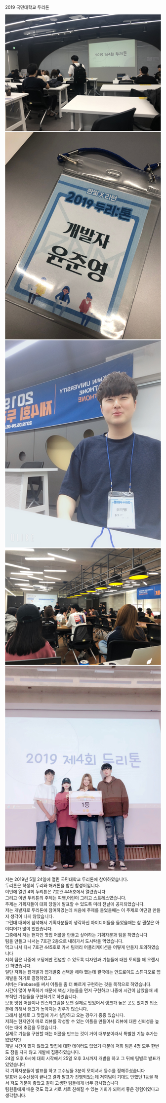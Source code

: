 2019 국민대학교 두리톤 

![1](1.jpeg)
![2](2.jpeg)
![3](3.jpg)
![4](4.jpeg)
![5](5.jpg)

저는 2019년 5월 24일에 열린 국민대학교 두리톤에 참여하였습니다.</br>
두리톤은 학생회 두리와 해커톤을 합친 합성어입니다.</br>
이번에 열린 4회 두리톤은 7호관 445호에서 열렸습니다</br>
그리고 이번 두리톤의 주제는 여행,어린이 그리고 스트레스였습니다.</br>
주제는 기획자들이 대회 당일에 발표할 수 있도록 미리 전날에 공지되었습니다.</br>
저는 개발자로 두리톤에 참여하였는데 처음에 주제를 들었을때는 이 주제로 어떤걸 만들지 생각이 나지 않았습니다.</br>
그런대 대회에 참석해서 기획자분들이 생각하신 아이디어들을 들었을때는 참 괜찮은 아이디어가 많이 있었습니다.</br>
그중에서 저는 현지인 맛집 어플을 만들고 싶어하는 기획자분과 팀을 하였습니다</br>
팀을 만들고 나서는 7호관 2층으로 내려가서 도시락을 먹었습니다.</br>
먹고 나서 다시 7호관 445호로 가서 팀끼리 어플리케이션을 어떻게 만들지 토의하였습니다</br>
저희 팀은 나중에 코딩에만 전념할 수 있도록 디자인과 기능들에 대한 토의를 꽤 오랜시간 하였습니다.</br>
일단 저희는 웹개발과 앱개발중 선택을 해야 했는데 결국에는 안드로이드 스튜디오로 앱개발을 하기로 결정하였고</br>
서버는 Firebase를 써서 어플을 좀 더 빠르게 구현하는 것을 목적으로 하였습니다.</br>
시간이 많이 부족하기 때문에 핵심 기능들을 먼저 구현하고 나중에 시간이 남았을때 세부적인 기능들을 구현하기로 하였습니다.</br>
보통 맛집 어플이나 인스타그램을 보면 실제로 맛있어서 랭크가 높은 곳도 있지만 입소문에 의해서 랭크가 높아지는 경우가 많습니다.</br>
그래서 실제로 그 맛집에 가서 실망하고 오는 경우가 종종 있습니다.</br>
저희는 현지인이 따로 리뷰를 작성할 수 있는 어플을 만들어서 리뷰에 대한 신뢰성을 높이는 대에 초점을 두었습니다.</br>
실제로 기능을 구현할 때는 어플을 만드는 것이 거이 대부분이라서 특별한 기능 추가는 없었지만</br>
개발 시간이 많지 않았고 맛집에 대한 데이터도 없었기 때문에 저희 팀은 4명 모두 한번도 잠을 자지 않고 개발에 집중하였습니다.</br>
24일 오후 6시에 대회 시작해서 25일 오후 3시까지 개발을 하고 그 뒤에 팀별로 발표가 있었습니다</br>
각 기획자분들이 발표를 하고 교수님들 3분이 모이셔서 등수를 정해주셨습니다</br>
발표와 등수선정이 끝나고 결과 발표가 진행되었는데 저희팀이 기대도 안했던 1등을 해서 저도 기분이 좋았고 같이 고생한 팀들에게 너무 감사했습니다</br>
팀원들에게 배운 것도 많고 서로 서로 친해질 수 있는 기회가 되어서 좋은 경험이였다고 생각합니다.





